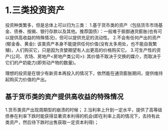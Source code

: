 # 1.三类投资资产
投资种类繁多，但是总体上可以归为三类：
1.基于货币类的资产（包括货币市场基金、债券、按揭、银行存款以及其他。推荐国债）：一般难于抵御通货膨胀(也有可以提供高收益的特殊情况)，但可以提供充足的流动性。
2.不会有任何产出的资产(郁金香、黄金): 该类资产本身不能提供任何价值(没有太多用处，也不能自我繁殖)，人们购买它，只是因为贪婪期望有人出更高的价格购买它。
3.可生产性的资产(公司、农场、房地产<房地产类公司>): 其价值不取决于交换的媒介，而取决于它们的产奶能力(即劳动产物的数量)。

理想的投资是在很少有新资本再投入的情况下，依然能在通货膨胀期间，提供维持起购买力价值的产出。

## 基于货币类的资产提供高收益的特殊情况
1.货币类资产出现周期型的崩溃的时候；
2.当利率上升到一定水平，提供了高等级债券在利率下跌时能获得显著资本利得的机会(即在利率上高的情况下，去持有此类资产，然后待下跌时出售获取一定资本利得)；
